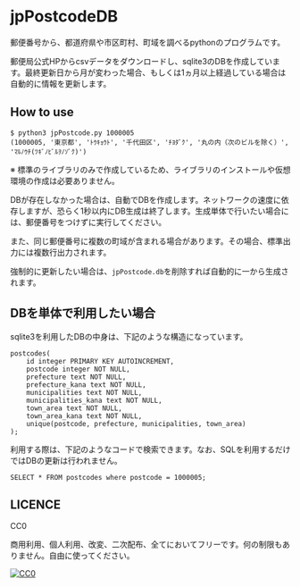 # jpPostcodeDB

郵便番号から、都道府県や市区町村、町域を調べるpythonのプログラムです。

郵便局公式HPからcsvデータをダウンロードし、sqlite3のDBを作成しています。最終更新日から月が変わった場合、もしくは1ヵ月以上経過している場合は自動的に情報を更新します。

## How to use
```
$ python3 jpPostcode.py 1000005
(1000005, '東京都', 'ﾄｳｷｮｳﾄ', '千代田区', 'ﾁﾖﾀﾞｸ', '丸の内（次のビルを除く）', 'ﾏﾙﾉｳﾁ(ﾂｷﾞﾉﾋﾞﾙｦﾉｿﾞｸ)')
```

※ 標準のライブラリのみで作成しているため、ライブラリのインストールや仮想環境の作成は必要ありません。

DBが存在しなかった場合は、自動でDBを作成します。ネットワークの速度に依存しますが、恐らく1秒以内にDB生成は終了します。生成単体で行いたい場合には、郵便番号をつけずに実行してください。

また、同じ郵便番号に複数の町域が含まれる場合があります。その場合、標準出力には複数行出力されます。

強制的に更新したい場合は、`jpPostcode.db`を削除すれば自動的に一から生成されます。

## DBを単体で利用したい場合

sqlite3を利用したDBの中身は、下記のような構造になっています。

```
postcodes(
    id integer PRIMARY KEY AUTOINCREMENT,
    postcode integer NOT NULL,
    prefecture text NOT NULL,
    prefecture_kana text NOT NULL,
    municipalities text NOT NULL,
    municipalities_kana text NOT NULL,
    town_area text NOT NULL,
    town_area_kana text NOT NULL,
    unique(postcode, prefecture, municipalities, town_area)
);
```

利用する際は、下記のようなコードで検索できます。なお、SQLを利用するだけではDBの更新は行われません。

```
SELECT * FROM postcodes where postcode = 1000005;
```

## LICENCE
CC0

商用利用、個人利用、改変、二次配布、全てにおいてフリーです。何の制限もありません。自由に使ってください。

[![CC0](http://i.creativecommons.org/p/zero/1.0/88x31.png "CC0")](http://creativecommons.org/publicdomain/zero/1.0/deed.ja)
